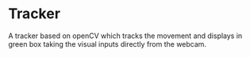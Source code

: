 # Tracker
A tracker based on openCV which tracks the movement and displays in green box taking the visual inputs directly from the webcam.
